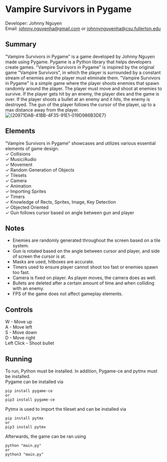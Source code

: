 ﻿# Vampire Survivors in Pygame
Developer: Johnny Nguyen  
Email: johnny.nguyenha@gmail.com or johnnynguyenha@csu.fullerton.edu  
## Summary
"Vampire Survivors in Pygame" is a game developed by Johnny Nguyen made using Pygame. Pygame is a Python library that helps developers create games. "Vampire Survivors in Pygame" is inspired by the original game "Vampire Survivors", in which the player is surrounded by a constant stream of enemies and the player must eliminate them. "Vampire Survivors in Pygame" is a simple game where the player shoots enemies that spawn randomly around the player. The player must move and shoot at enemies to survive. If the player gets hit by an enemy, the player dies and the game is over. If the player shoots a bullet at an enemy and it hits, the enemy is destroyed. The gun of the player follows the cursor of the player, up to a max distance away from the player.
![{20971DAB-41BB-4F35-91E1-019D986B3DE7}](https://github.com/user-attachments/assets/06d9a62d-18c3-4f33-855b-31956d933a64)


## Elements
"Vampire Survivors in Pygame" showcases and utilizes various essential elements of game design.  
✓ Collisions  
✓ Music/Audio  
✓ Movement  
✓ Random Generation of Objects  
✓ Tilesets  
✓ Camera  
✓ Animation  
✓ Importing Sprites  
✓ Timers  
✓ Knowledge of Rects, Sprites, Image, Key Detection  
✓ Objected Oriented  
✓ Gun follows cursor based on angle between gun and player  

## Notes
- Enemies are randomly generated throughout the screen based on a tile system.  
- Gun is rotated based on the angle between cursor and player, and side of screen the cursor is at.  
- Masks are used, hitboxes are accurate.  
- Timers used to ensure player cannot shoot too fast or enemies spawn too fast.  
- Camera is fixed on player. As player moves, the camera does as well.  
- Bullets are deleted after a certain amount of time and when colliding with an enemy.  
- FPS of the game does not affect gameplay elements.  

## Controls
W - Move up  
A - Move left  
S - Move down  
D - Move right  
Left Click - Shoot bullet   

## Running
To run, Python must be installed. In addition, Pygame-ce and pytmx must be installed.   
Pygame can be installed via   
```
pip install pygame-ce  
or   
pip3 install pygame-ce  
```
Pytmx is used to import the tileset and can be installed via
```
pip install pytmx 
or   
pip3 install pytmx 
```
Afterwards, the game can be ran using 
```
python "main.py"  
or  
python3 "main.py"  
```
